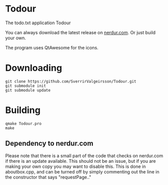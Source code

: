 # Todour
The todo.txt application Todour

You can always download the latest release on [nerdur.com](https://nerdur.com/todour). Or just build your own. 

The program uses QtAwesome for the icons. 

# Downloading
```
git clone https://github.com/SverrirValgeirsson/Todour.git
git submodule init 
git submodule update 
```

# Building
```
qmake Todour.pro
make
```


## Dependency to nerdur.com 
Please note that there is a small part of the code that checks on nerdur.com if there is an update available. This should not be an issue, 
but if you are making your own copy you may want to disable this. 
This is done in aboutbox.cpp, and can be turned off by simply commenting out the line in the constructor that says "requestPage.."

